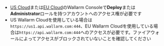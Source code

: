 * [US Cloud](https://us1.my.wallarm.com/)または[EU Cloud](https://my.wallarm.com/)のWallarm Consoleで**Deploy**または**Administrator**ロールを持つアカウントへのアクセス権が必要です 
* US Wallarm Cloudを使用している場合は`https://us1.api.wallarm.com:444`、EU Wallarm Cloudを使用している場合は`https://api.wallarm.com:444`へのアクセスが必要です。ファイアウォールによってアクセスがブロックされていないことを確認してください